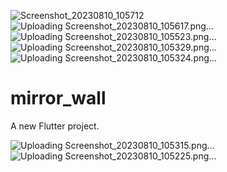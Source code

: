 ![Screenshot_20230810_105712](https://github.com/abhisatasiya/browser_abhi/assets/131881195/d85738a1-13e3-463e-9019-b7d49b3db287)
![Uploading Screenshot_20230810_105617.png…]()
![Uploading Screenshot_20230810_105523.png…]()
![Uploading Screenshot_20230810_105329.png…]()
![Uploading Screenshot_20230810_105324.png…]()
# mirror_wall

A new Flutter project.


![Uploading Screenshot_20230810_105315.png…]()
![Uploading Screenshot_20230810_105225.png…]()
